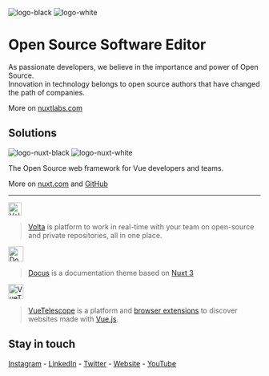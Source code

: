 ![logo-black](https://user-images.githubusercontent.com/4084277/212050243-721aa30f-a841-41f6-a1b0-0d5ce659b6ff.png#gh-light-mode-only)
![logo-white](https://user-images.githubusercontent.com/4084277/212050254-4c6c4482-65ad-4cb1-9024-117a5fc476c9.png#gh-dark-mode-only)

# Open Source Software Editor

As passionate developers, we believe in the importance and power of Open Source.  
Innovation in technology belongs to open source authors that have changed the path of companies.

More on [nuxtlabs.com](https://nuxtlabs.com)

## Solutions

![logo-nuxt-black](https://user-images.githubusercontent.com/4084277/212057350-ec6ba46e-3293-4cea-bdca-d52bb1a546cc.png#gh-light-mode-only)
![logo-nuxt-white](https://user-images.githubusercontent.com/4084277/212057307-37c41c69-3a1e-4b78-9955-39a2a0652ff3.png#gh-dark-mode-only)

The Open Source web framework for Vue developers and teams.

More on [nuxt.com](https://nuxt.com) and [GitHub](https://github.com/nuxt)

---

<a href="https://volta.net"><img height="26" alt="Volta logo" src="https://user-images.githubusercontent.com/904724/189920810-72b12f0f-92af-47e9-a104-e7ab4ddd7f31.png"></a>

> [Volta](https://volta.net) is platform to work in real-time with your team on open-source and private repositories, all in one place.


<a href="https://docus.com"><img height="30" alt="Docus logo" src="https://user-images.githubusercontent.com/904724/133621566-3809113b-e46c-4e00-b9f9-e7e82c98a192.png"></a>

> [Docus](https://docus.dev) is a documentation theme based on [Nuxt 3](https://v3.nuxtjs.org)

<a href="https://vuetelescope.com"><img height="30" alt="VueTelescope logo" src="https://user-images.githubusercontent.com/904724/133622661-d5c84612-9277-4483-80b5-f8ca4b3d49d6.png"></a>

> [VueTelescope](https://vuetelescope.com) is a platform and [browser extensions](https://github.com/nuxtlabs/vue-telescope-extensions) to discover websites made with [Vue.js](https://vuejs.org).

## Stay in touch

[Instagram](https://www.instagram.com/nuxtlabs) - [LinkedIn](https://www.linkedin.com/company/nuxtlabs) - [Twitter](https://twitter.com/nuxtlabs) - [Website](https://nuxtlabs.com) - [YouTube](https://www.youtube.com/@NuxtLabs)

